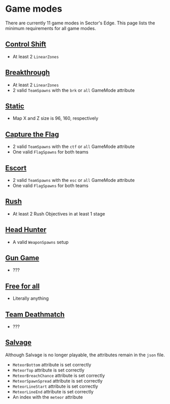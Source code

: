 # Game modes
There are currently 11 game modes in Sector's Edge. This page lists the minimum requirements for all game modes.

## [Control Shift](./gamemodes/cs.md)
- At least 2 `LinearZones`

## [Breakthrough](./gamemodes/brk.md)
- At least 2 `LinearZones`
- 2 valid `TeamSpawns` with the `brk` or `all` GameMode attribute

## [Static](./gamemodes/sta.md)
- Map X and Z size is 96, 160, respectively

## [Capture the Flag](./gamemodes/ctf.md)
- 2 valid `TeamSpawns` with the `ctf` or `all` GameMode attribute
- One valid `FlagSpawns` for both teams

## [Escort](./gamemodes/esc.md)
- 2 valid `TeamSpawns` with the `esc` or `all` GameMode attribute
- One valid `FlagSpawns` for both teams

## [Rush](./gamemodes/rush.md)
- At least 2 Rush Objectives in at least 1 stage

## [Head Hunter](./gamemodes/hh.md)
- A valid `WeaponSpawns` setup

## [Gun Game](./gamemodes/gg.md)
- ???

## [Free for all](./gamemodes/ffa.md)
- Literally anything

## [Team Deathmatch](./gamemodes/tdm.md)
- ???

## [Salvage](./gamemodes/sal.md)
Although Salvage is no longer playable, the attributes remain in the `json` file.

- `MeteorBottom` attribute is set correctly
- `MeteorTop` attribute is set correctly
- `MeteorBreachChance` attribute is set correctly
- `MeteorSpawnSpread` attribute is set correctly
- `MeteorLineStart` attribute is set correctly
- `MeteorLineEnd` attribute is set correctly
- An index with the `meteor` attribute